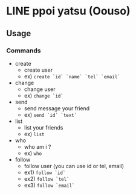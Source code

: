 # LINE ppoi yatsu (Oouso)

## Usage

### Commands

- create
  - create user
  - ex) ``create `id` `name` `tel` `email` ``
- change
  - change user
  - ex) ``change `id` ``
- send
  - send message your friend
  - ex) ``send `id` `text` ``
- list
  - list your friends
  - ex) `list`
- who
  - who am i ?
  - ex) `who`
- follow
  - follow user (you can use id or tel, email)
  - ex1) ``follow `id` ``
  - ex2) ``follow `tel` ``
  - ex3) ``follow `email` ``



